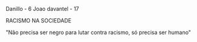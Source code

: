 Danillo - 6
Joao davantel - 17

RACISMO NA SOCIEDADE


"Não precisa ser negro para lutar contra racismo, só precisa ser humano"
